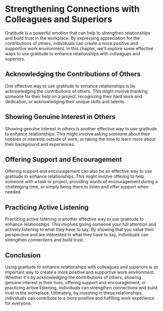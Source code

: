 Strengthening Connections with Colleagues and Superiors
=============================================================================================================

Gratitude is a powerful emotion that can help to strengthen relationships and build trust in the workplace. By expressing appreciation for the contributions of others, individuals can create a more positive and supportive work environment. In this chapter, we'll explore some effective ways to use gratitude to enhance relationships with colleagues and superiors.

Acknowledging the Contributions of Others
-----------------------------------------

One effective way to use gratitude to enhance relationships is by acknowledging the contributions of others. This might involve thanking someone for their help on a project, recognizing their hard work and dedication, or acknowledging their unique skills and talents.

Showing Genuine Interest in Others
----------------------------------

Showing genuine interest in others is another effective way to use gratitude to enhance relationships. This might involve asking someone about their hobbies or interests outside of work, or taking the time to learn more about their background and experiences.

Offering Support and Encouragement
----------------------------------

Offering support and encouragement can also be an effective way to use gratitude to enhance relationships. This might involve offering to help someone with a task or project, providing words of encouragement during a challenging time, or simply being there to listen and offer support when needed.

Practicing Active Listening
---------------------------

Practicing active listening is another effective way to use gratitude to enhance relationships. This involves giving someone your full attention and actively listening to what they have to say. By showing that you value their perspective and are interested in what they have to say, individuals can strengthen connections and build trust.

Conclusion
----------

Using gratitude to enhance relationships with colleagues and superiors is an important way to create a more positive and supportive work environment. Whether it's by acknowledging the contributions of others, showing genuine interest in their lives, offering support and encouragement, or practicing active listening, individuals can strengthen connections and build trust in the workplace. Ultimately, by investing in these relationships, individuals can contribute to a more positive and fulfilling work experience for everyone.
